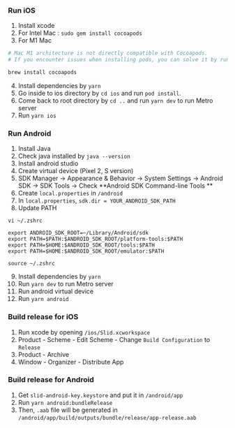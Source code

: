 ### Run iOS

1. Install xcode
2. For Intel Mac : `sudo gem install cocoapods`
3. For M1 Mac

```bash
# Mac M1 architecture is not directly compatible with Cocoapods.
# If you encounter issues when installing pods, you can solve it by running:

brew install cocoapods
```

4. Install dependencies by `yarn`
5. Go inside to ios directory by `cd ios` and run `pod install`.
6. Come back to root directory by `cd ..` and run `yarn dev` to run Metro server
7. Run `yarn ios`

### Run Android

1. Install Java
2. Check java installed by `java --version`
3. Install android studio
4. Create virtual device (Pixel 2, S version)
5. SDK Manager -> Appearance & Behavior -> System Settings -> Android SDK -> SDK Tools -> Check **Android SDK Command-line Tools **
6. Create `local.properties` in `/android`
7. In `local.properties`, `sdk.dir = YOUR_ANDROID_SDK_PATH`
8. Update PATH

```
vi ~/.zshrc

export ANDROID_SDK_ROOT=~/Library/Android/sdk
export PATH=$PATH:$ANDROID_SDK_ROOT/platform-tools:$PATH
export PATH=$HOME:$ANDROID_SDK_ROOT/tools:$PATH
export PATH=$HOME:$ANDROID_SDK_ROOT/emulator:$PATH

source ~/.zshrc
```

9.  Install dependencies by `yarn`
10. Run `yarn dev` to run Metro server
11. Run android virtual device
12. Run `yarn android`

### Build release for iOS

1. Run xcode by opening `/ios/Slid.xcworkspace`
2. Product - Scheme - Edit Scheme - Change `Build Configuration` to `Release`
3. Product - Archive
4. Window - Organizer - Distribute App

### Build release for Android

1. Get `slid-android-key.keystore` and put it in `/android/app`
2. Run `yarn android:bundleRelease`
3. Then, `.aab` file will be generated in `/android/app/build/outputs/bundle/release/app-release.aab`
